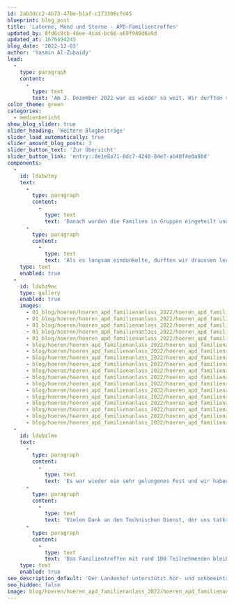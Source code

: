 ```yaml
---
id: 2ab3dcc2-4b73-470e-b1af-c173306cfd45
blueprint: blog_post
title: 'Laterne, Mond und Sterne - APD-Familientreffen'
updated_by: 8fd6c8cb-46ee-4cad-bc66-a69f940d8a9d
updated_at: 1676494245
blog_date: '2022-12-03'
author: 'Yasmin Al-Zubaidy'
lead:
  -
    type: paragraph
    content:
      -
        type: text
        text: 'Am 3. Dezember 2022 war es wieder so weit. Wir durften viele Familien voller Vorfreude am Landenhof begrüssen. Zur Einstimmung und Begrüssung gab es ein kleines Konzert der «APD-Band» - wer genau hinhörte, erhielt einige Hinweise zum bevorstehenden Programm.'
color_theme: green
categories:
  - medienbericht
show_blog_slider: true
slider_heading: 'Weitere Blogbeiträge'
slider_load_automatically: true
slider_amount_blog_posts: 3
slider_button_text: 'Zur Übersicht'
slider_button_link: 'entry::8e1e8a71-0dc7-4248-84e7-ab40f4e0a88d'
components:
  -
    id: ldubwtmy
    text:
      -
        type: paragraph
        content:
          -
            type: text
            text: 'Danach wurden die Familien in Gruppen eingeteilt und von den Landenhof-Praktikantinnen zu den verschiedenen Angeboten begleitet: In der Bastelecke wurden fleissig Laternen und Sterne gebastelt, in der Turnhalle konnten sich Gross und Klein an verschiedene Challenges wagen, im Pavillon gab es ein Theater für alle Sinne und in der Cafeteria wurden Spiele gespielt und dazu leckere Guetzli gegessen. Für «Chrabblers», für kleine und grössere Kinder und für die Erwachsenen - es gab für alle etwas Spannendes zu sehen und zu erleben. '
      -
        type: paragraph
        content:
          -
            type: text
            text: 'Als es langsam eindunkelte, durften wir draussen leckere Sandwiches, warmen Punsch und süsse Lebkuchen von unserem grossartigen Küchenteam geniessen und uns in der Nähe der Feuerschale aufwärmen.'
    type: text
    enabled: true
  -
    id: ldubz9ec
    type: gallery
    enabled: true
    images:
      - 01_blog/hoeren/hoeren_apd_familienanlass_2022/hoeren_apd_familienanlass_2022-03.JPG
      - 01_blog/hoeren/hoeren_apd_familienanlass_2022/hoeren_apd_familienanlass_2022-04.JPG
      - 01_blog/hoeren/hoeren_apd_familienanlass_2022/hoeren_apd_familienanlass_2022-05.JPG
      - 01_blog/hoeren/hoeren_apd_familienanlass_2022/hoeren_apd_familienanlass_2022-06.JPG
      - 01_blog/hoeren/hoeren_apd_familienanlass_2022/hoeren_apd_familienanlass_2022-07.JPG
      - blog/hoeren/hoeren_apd_familienanlass_2022/hoeren_apd_familienanlass_2022-08.JPG
      - blog/hoeren/hoeren_apd_familienanlass_2022/hoeren_apd_familienanlass_2022-09.JPG
      - blog/hoeren/hoeren_apd_familienanlass_2022/hoeren_apd_familienanlass_2022-10.JPG
      - blog/hoeren/hoeren_apd_familienanlass_2022/hoeren_apd_familienanlass_2022-11.JPG
      - blog/hoeren/hoeren_apd_familienanlass_2022/hoeren_apd_familienanlass_2022-12.JPG
      - blog/hoeren/hoeren_apd_familienanlass_2022/hoeren_apd_familienanlass_2022-13.JPG
      - blog/hoeren/hoeren_apd_familienanlass_2022/hoeren_apd_familienanlass_2022-14.JPG
      - blog/hoeren/hoeren_apd_familienanlass_2022/hoeren_apd_familienanlass_2022-15.JPG
      - blog/hoeren/hoeren_apd_familienanlass_2022/hoeren_apd_familienanlass_2022-16.JPG
      - blog/hoeren/hoeren_apd_familienanlass_2022/hoeren_apd_familienanlass_2022-17.JPG
      - blog/hoeren/hoeren_apd_familienanlass_2022/hoeren_apd_familienanlass_2022-18.JPG
      - blog/hoeren/hoeren_apd_familienanlass_2022/hoeren_apd_familienanlass_2022-19.JPG
      - blog/hoeren/hoeren_apd_familienanlass_2022/hoeren_apd_familienanlass_2022-20.JPG
  -
    id: ldubzlmx
    text:
      -
        type: paragraph
        content:
          -
            type: text
            text: 'Es war wieder ein sehr gelungenes Fest und wir haben uns riesig gefreut, dass so viele Familien den Weg an den Landenhof auf sich genommen haben. '
      -
        type: paragraph
        content:
          -
            type: text
            text: 'Vielen Dank an den Technischen Dienst, der uns tatkräftig beim Auf- und Abbau unterstützt hat. Auch ein herzliches «Merci» unseren Landenhof-Praktikantinnen, welche die Familien den Nachmittag hindurch begleitet haben und uns damit eine grosse Hilfe waren. '
      -
        type: paragraph
        content:
          -
            type: text
            text: 'Das Familientreffen mit rund 100 Teilnehmenden bleibt in unvergesslicher Erinnerung!'
    type: text
    enabled: true
seo_description_default: 'Der Landenhof unterstützt hör- und sehbeeinträchtigte Kinder & Jugendliche in ihrem selbstbestimmten Leben durch Förderung ihrer Fähigkeiten & Entwicklung'
seo_hidden: false
image: blog/hoeren/hoeren_apd_familienanlass_2022/hoeren_apd_familienanlass_2022-front.JPG
---
```

